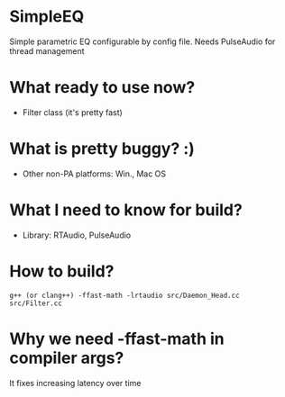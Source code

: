 # SimpleEQ
Simple parametric EQ configurable by config file. Needs PulseAudio for thread management

# What ready to use now?
- Filter class (it's pretty fast)

# What is pretty buggy? :)
- Other non-PA platforms: Win., Mac OS
# What I need to know for build?
- Library: RTAudio, PulseAudio
# How to build?
` g++ (or clang++) -ffast-math -lrtaudio src/Daemon_Head.cc src/Filter.cc `
# Why we need -ffast-math in compiler args?
It fixes increasing latency over time
